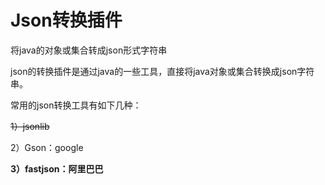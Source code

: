 # Json转换插件

将java的对象或集合转成json形式字符串

json的转换插件是通过java的一些工具，直接将java对象或集合转换成json字符串。 

常用的json转换工具有如下几种： 

~~1）jsonlib~~ 

2）Gson：google 

**3）fastjson：阿里巴巴**

